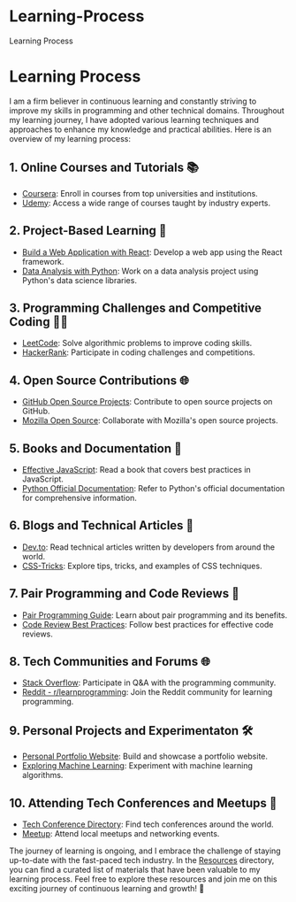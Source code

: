 # Learning-Process
Learning Process
# Learning Process

I am a firm believer in continuous learning and constantly striving to improve my skills in programming and other technical domains. Throughout my learning journey, I have adopted various learning techniques and approaches to enhance my knowledge and practical abilities. Here is an overview of my learning process:

## 1. Online Courses and Tutorials 📚

- [Coursera](https://www.coursera.org/): Enroll in courses from top universities and institutions.
- [Udemy](https://www.udemy.com/): Access a wide range of courses taught by industry experts.

## 2. Project-Based Learning 🚀

- [Build a Web Application with React](https://github.com/your-username/react-web-app): Develop a web app using the React framework.
- [Data Analysis with Python](https://github.com/your-username/data-analysis-python): Work on a data analysis project using Python's data science libraries.

## 3. Programming Challenges and Competitive Coding 👨‍💻

- [LeetCode](https://leetcode.com/): Solve algorithmic problems to improve coding skills.
- [HackerRank](https://www.hackerrank.com/): Participate in coding challenges and competitions.

## 4. Open Source Contributions 🌐

- [GitHub Open Source Projects](https://github.com/): Contribute to open source projects on GitHub.
- [Mozilla Open Source](https://www.mozilla.org/en-US/contribute/): Collaborate with Mozilla's open source projects.

## 5. Books and Documentation 📖

- [Effective JavaScript](https://www.amazon.com/Effective-JavaScript-Specific-Software-Development/dp/0321812182): Read a book that covers best practices in JavaScript.
- [Python Official Documentation](https://docs.python.org/): Refer to Python's official documentation for comprehensive information.

## 6. Blogs and Technical Articles 📝

- [Dev.to](https://dev.to/): Read technical articles written by developers from around the world.
- [CSS-Tricks](https://css-tricks.com/): Explore tips, tricks, and examples of CSS techniques.

## 7. Pair Programming and Code Reviews 👥

- [Pair Programming Guide](https://www.codecademy.com/articles/what-is-pair-programming): Learn about pair programming and its benefits.
- [Code Review Best Practices](https://www.codacy.com/blog/9-code-review-best-practices-to-adhere-to-before-shipping-code/): Follow best practices for effective code reviews.

## 8. Tech Communities and Forums 🌐

- [Stack Overflow](https://stackoverflow.com/): Participate in Q&A with the programming community.
- [Reddit - r/learnprogramming](https://www.reddit.com/r/learnprogramming/): Join the Reddit community for learning programming.

## 9. Personal Projects and Experimentaton 🛠️

- [Personal Portfolio Website](https://github.com/your-username/personal-portfolio): Build and showcase a portfolio website.
- [Exploring Machine Learning](https://github.com/your-username/machine-learning-exploration): Experiment with machine learning algorithms.

## 10. Attending Tech Conferences and Meetups 🎤

- [Tech Conference Directory](https://www.conferencehound.com/): Find tech conferences around the world.
- [Meetup](https://www.meetup.com/): Attend local meetups and networking events.

The journey of learning is ongoing, and I embrace the challenge of staying up-to-date with the fast-paced tech industry. In the [Resources](#resources) directory, you can find a curated list of materials that have been valuable to my learning process. Feel free to explore these resources and join me on this exciting journey of continuous learning and growth! 🌱
